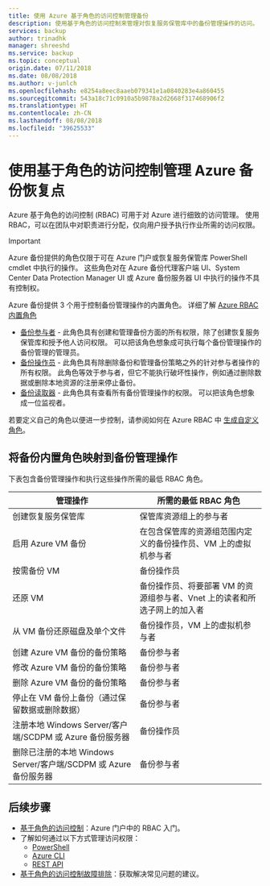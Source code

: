 ```yaml
---
title: 使用 Azure 基于角色的访问控制管理备份
description: 使用基于角色的访问控制来管理对恢复服务保管库中的备份管理操作的访问。
services: backup
author: trinadhk
manager: shreeshd
ms.service: backup
ms.topic: conceptual
origin.date: 07/11/2018
ms.date: 08/08/2018
ms.author: v-junlch
ms.openlocfilehash: e8254a8eec8aaeb079341e1a0840283e4a860455
ms.sourcegitcommit: 543a18c71c0910a5b9878a2d2668f317468906f2
ms.translationtype: HT
ms.contentlocale: zh-CN
ms.lasthandoff: 08/08/2018
ms.locfileid: "39625533"
---
```

# <a name="use-role-based-access-control-to-manage-azure-backup-recovery-points"></a>使用基于角色的访问控制管理 Azure 备份恢复点
Azure 基于角色的访问控制 (RBAC) 可用于对 Azure 进行细致的访问管理。 使用 RBAC，可以在团队中对职责进行分配，仅向用户授予执行作业所需的访问权限。

> [!IMPORTANT]
> Azure 备份提供的角色仅限于可在 Azure 门户或恢复服务保管库 PowerShell cmdlet 中执行的操作。 这些角色对在 Azure 备份代理客户端 UI、System Center Data Protection Manager UI 或 Azure 备份服务器 UI 中执行的操作不具有控制权。

Azure 备份提供 3 个用于控制备份管理操作的内置角色。 详细了解 [Azure RBAC 内置角色](../role-based-access-control/built-in-roles.md)

- [备份参与者](../role-based-access-control/built-in-roles.md#backup-contributor) - 此角色具有创建和管理备份方面的所有权限，除了创建恢复服务保管库和授予他人访问权限。 可以把该角色想象成可执行每个备份管理操作的备份管理的管理员。
- [备份操作员](../role-based-access-control/built-in-roles.md#backup-operator) - 此角色具有除删除备份和管理备份策略之外的针对参与者操作的所有权限。 此角色等效于参与者，但它不能执行破坏性操作，例如通过删除数据或删除本地资源的注册来停止备份。
- [备份读取器](../role-based-access-control/built-in-roles.md#backup-reader) - 此角色具有查看所有备份管理操作的权限。 可以把该角色想象成一位监视者。

若要定义自己的角色以便进一步控制，请参阅如何在 Azure RBAC 中 [生成自定义角色](../role-based-access-control/custom-roles.md)。



## <a name="mapping-backup-built-in-roles-to-backup-management-actions"></a>将备份内置角色映射到备份管理操作
下表包含备份管理操作和执行这些操作所需的最低 RBAC 角色。

| 管理操作 | 所需的最低 RBAC 角色 |
| --- | --- |
| 创建恢复服务保管库 | 保管库资源组上的参与者 |
| 启用 Azure VM 备份 | 在包含保管库的资源组范围内定义的备份操作员、VM 上的虚拟机参与者 |
| 按需备份 VM | 备份操作员 |
| 还原 VM | 备份操作员、将要部署 VM 的资源组参与者、Vnet 上的读者和所选子网上的加入者 |
| 从 VM 备份还原磁盘及单个文件 | 备份操作员，VM 上的虚拟机参与者 |
| 创建 Azure VM 备份的备份策略 | 备份参与者 |
| 修改 Azure VM 备份的备份策略 | 备份参与者 |
| 删除 Azure VM 备份的备份策略 | 备份参与者 |
| 停止在 VM 备份上备份（通过保留数据或删除数据） | 备份参与者 |
| 注册本地 Windows Server/客户端/SCDPM 或 Azure 备份服务器 | 备份操作员 |
| 删除已注册的本地 Windows Server/客户端/SCDPM 或 Azure 备份服务器 | 备份参与者 |

## <a name="next-steps"></a>后续步骤
- [基于角色的访问控制](../role-based-access-control/role-assignments-portal.md)：Azure 门户中的 RBAC 入门。
- 了解如何通过以下方式管理访问权限：
  - [PowerShell](../role-based-access-control/role-assignments-powershell.md)
  - [Azure CLI](../role-based-access-control/role-assignments-cli.md)
  - [REST API](../role-based-access-control/role-assignments-rest.md)
- [基于角色的访问控制故障排除](../role-based-access-control/troubleshooting.md)：获取解决常见问题的建议。

<!-- Update_Description: wording update -->
